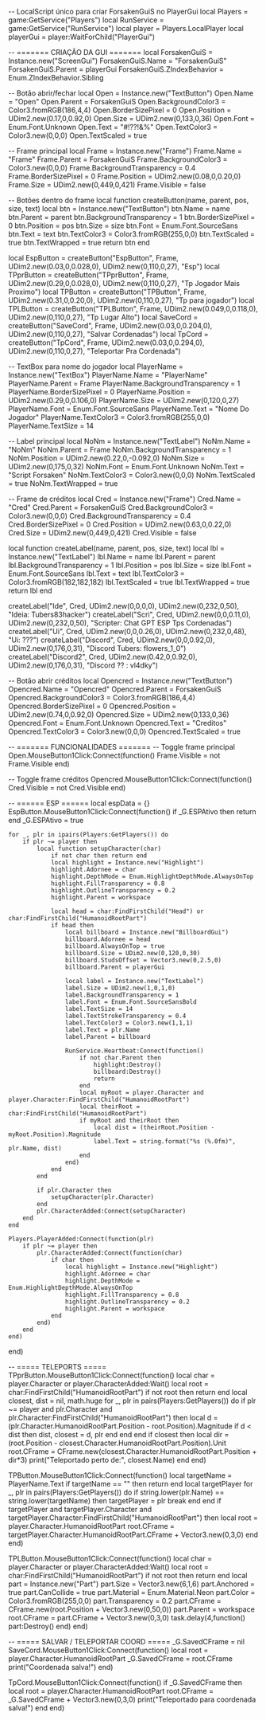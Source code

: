 -- LocalScript único para criar ForsakenGuiS no PlayerGui
local Players = game:GetService("Players")
local RunService = game:GetService("RunService")
local player = Players.LocalPlayer
local playerGui = player:WaitForChild("PlayerGui")

-- ======= CRIAÇÃO DA GUI =======
local ForsakenGuiS = Instance.new("ScreenGui")
ForsakenGuiS.Name = "ForsakenGuiS"
ForsakenGuiS.Parent = playerGui
ForsakenGuiS.ZIndexBehavior = Enum.ZIndexBehavior.Sibling

-- Botão abrir/fechar
local Open = Instance.new("TextButton")
Open.Name = "Open"
Open.Parent = ForsakenGuiS
Open.BackgroundColor3 = Color3.fromRGB(186,4,4)
Open.BorderSizePixel = 0
Open.Position = UDim2.new(0.17,0,0.92,0)
Open.Size = UDim2.new(0,133,0,36)
Open.Font = Enum.Font.Unknown
Open.Text = "#$!??$!&%"
Open.TextColor3 = Color3.new(0,0,0)
Open.TextScaled = true

-- Frame principal
local Frame = Instance.new("Frame")
Frame.Name = "Frame"
Frame.Parent = ForsakenGuiS
Frame.BackgroundColor3 = Color3.new(0,0,0)
Frame.BackgroundTransparency = 0.4
Frame.BorderSizePixel = 0
Frame.Position = UDim2.new(0.08,0,0.20,0)
Frame.Size = UDim2.new(0,449,0,421)
Frame.Visible = false

-- Botões dentro do frame
local function createButton(name, parent, pos, size, text)
    local btn = Instance.new("TextButton")
    btn.Name = name
    btn.Parent = parent
    btn.BackgroundTransparency = 1
    btn.BorderSizePixel = 0
    btn.Position = pos
    btn.Size = size
    btn.Font = Enum.Font.SourceSans
    btn.Text = text
    btn.TextColor3 = Color3.fromRGB(255,0,0)
    btn.TextScaled = true
    btn.TextWrapped = true
    return btn
end

local EspButton = createButton("EspButton", Frame, UDim2.new(0.03,0,0.028,0), UDim2.new(0,110,0,27), "Esp")
local TPprButton = createButton("TPprButton", Frame, UDim2.new(0.29,0,0.028,0), UDim2.new(0,110,0,27), "Tp Jogador Mais Proximo")
local TPButton = createButton("TPButton", Frame, UDim2.new(0.31,0,0.20,0), UDim2.new(0,110,0,27), "Tp para jogador")
local TPLButton = createButton("TPLButton", Frame, UDim2.new(0.049,0,0.118,0), UDim2.new(0,110,0,27), "Tp Lugar Alto")
local SaveCord = createButton("SaveCord", Frame, UDim2.new(0.03,0,0.204,0), UDim2.new(0,110,0,27), "Salvar Cordenadas")
local TpCord = createButton("TpCord", Frame, UDim2.new(0.03,0,0.294,0), UDim2.new(0,110,0,27), "Teleportar Pra Cordenada")

-- TextBox para nome do jogador
local PlayerName = Instance.new("TextBox")
PlayerName.Name = "PlayerName"
PlayerName.Parent = Frame
PlayerName.BackgroundTransparency = 1
PlayerName.BorderSizePixel = 0
PlayerName.Position = UDim2.new(0.29,0,0.106,0)
PlayerName.Size = UDim2.new(0,120,0,27)
PlayerName.Font = Enum.Font.SourceSans
PlayerName.Text = "Nome Do Jogador"
PlayerName.TextColor3 = Color3.fromRGB(255,0,0)
PlayerName.TextSize = 14

-- Label principal
local NoNm = Instance.new("TextLabel")
NoNm.Name = "NoNm"
NoNm.Parent = Frame
NoNm.BackgroundTransparency = 1
NoNm.Position = UDim2.new(0.22,0,-0.092,0)
NoNm.Size = UDim2.new(0,175,0,32)
NoNm.Font = Enum.Font.Unknown
NoNm.Text = "Script Forsaken"
NoNm.TextColor3 = Color3.new(0,0,0)
NoNm.TextScaled = true
NoNm.TextWrapped = true

-- Frame de créditos
local Cred = Instance.new("Frame")
Cred.Name = "Cred"
Cred.Parent = ForsakenGuiS
Cred.BackgroundColor3 = Color3.new(0,0,0)
Cred.BackgroundTransparency = 0.4
Cred.BorderSizePixel = 0
Cred.Position = UDim2.new(0.63,0,0.22,0)
Cred.Size = UDim2.new(0,449,0,421)
Cred.Visible = false

local function createLabel(name, parent, pos, size, text)
    local lbl = Instance.new("TextLabel")
    lbl.Name = name
    lbl.Parent = parent
    lbl.BackgroundTransparency = 1
    lbl.Position = pos
    lbl.Size = size
    lbl.Font = Enum.Font.SourceSans
    lbl.Text = text
    lbl.TextColor3 = Color3.fromRGB(182,182,182)
    lbl.TextScaled = true
    lbl.TextWrapped = true
    return lbl
end

createLabel("Ide", Cred, UDim2.new(0,0,0,0), UDim2.new(0,232,0,50), "Ideia: Tubers83hacker")
createLabel("Scri", Cred, UDim2.new(0,0,0.11,0), UDim2.new(0,232,0,50), "Scripter: Chat GPT ESP Tps Cordenadas")
createLabel("Ui", Cred, UDim2.new(0,0,0.26,0), UDim2.new(0,232,0,48), "Ui: ???")
createLabel("Discord", Cred, UDim2.new(0,0,0.92,0), UDim2.new(0,176,0,31), "Discord Tubers: flowers_1_0")
createLabel("Discord2", Cred, UDim2.new(0.42,0,0.92,0), UDim2.new(0,176,0,31), "Discord ?? : vl4dky")

-- Botão abrir créditos
local Opencred = Instance.new("TextButton")
Opencred.Name = "Opencred"
Opencred.Parent = ForsakenGuiS
Opencred.BackgroundColor3 = Color3.fromRGB(186,4,4)
Opencred.BorderSizePixel = 0
Opencred.Position = UDim2.new(0.74,0,0.92,0)
Opencred.Size = UDim2.new(0,133,0,36)
Opencred.Font = Enum.Font.Unknown
Opencred.Text = "Creditos"
Opencred.TextColor3 = Color3.new(0,0,0)
Opencred.TextScaled = true

-- ======= FUNCIONALIDADES =======
-- Toggle frame principal
Open.MouseButton1Click:Connect(function()
    Frame.Visible = not Frame.Visible
end)

-- Toggle frame créditos
Opencred.MouseButton1Click:Connect(function()
    Cred.Visible = not Cred.Visible
end)

-- ====== ESP ======
local espData = {}
EspButton.MouseButton1Click:Connect(function()
    if _G.ESPAtivo then return end
    _G.ESPAtivo = true

    for _, plr in ipairs(Players:GetPlayers()) do
        if plr ~= player then
            local function setupCharacter(char)
                if not char then return end
                local highlight = Instance.new("Highlight")
                highlight.Adornee = char
                highlight.DepthMode = Enum.HighlightDepthMode.AlwaysOnTop
                highlight.FillTransparency = 0.8
                highlight.OutlineTransparency = 0.2
                highlight.Parent = workspace

                local head = char:FindFirstChild("Head") or char:FindFirstChild("HumanoidRootPart")
                if head then
                    local billboard = Instance.new("BillboardGui")
                    billboard.Adornee = head
                    billboard.AlwaysOnTop = true
                    billboard.Size = UDim2.new(0,120,0,30)
                    billboard.StudsOffset = Vector3.new(0,2.5,0)
                    billboard.Parent = playerGui

                    local label = Instance.new("TextLabel")
                    label.Size = UDim2.new(1,0,1,0)
                    label.BackgroundTransparency = 1
                    label.Font = Enum.Font.SourceSansBold
                    label.TextSize = 14
                    label.TextStrokeTransparency = 0.4
                    label.TextColor3 = Color3.new(1,1,1)
                    label.Text = plr.Name
                    label.Parent = billboard

                    RunService.Heartbeat:Connect(function()
                        if not char.Parent then
                            highlight:Destroy()
                            billboard:Destroy()
                            return
                        end
                        local myRoot = player.Character and player.Character:FindFirstChild("HumanoidRootPart")
                        local theirRoot = char:FindFirstChild("HumanoidRootPart")
                        if myRoot and theirRoot then
                            local dist = (theirRoot.Position - myRoot.Position).Magnitude
                            label.Text = string.format("%s (%.0fm)", plr.Name, dist)
                        end
                    end)
                end
            end

            if plr.Character then
                setupCharacter(plr.Character)
            end
            plr.CharacterAdded:Connect(setupCharacter)
        end
    end

    Players.PlayerAdded:Connect(function(plr)
        if plr ~= player then
            plr.CharacterAdded:Connect(function(char) 
                if char then
                    local highlight = Instance.new("Highlight")
                    highlight.Adornee = char
                    highlight.DepthMode = Enum.HighlightDepthMode.AlwaysOnTop
                    highlight.FillTransparency = 0.8
                    highlight.OutlineTransparency = 0.2
                    highlight.Parent = workspace
                end
            end)
        end
    end)
end)

-- ===== TELEPORTS =====
TPprButton.MouseButton1Click:Connect(function()
    local char = player.Character or player.CharacterAdded:Wait()
    local root = char:FindFirstChild("HumanoidRootPart")
    if not root then return end
    local closest, dist = nil, math.huge
    for _, plr in pairs(Players:GetPlayers()) do
        if plr ~= player and plr.Character and plr.Character:FindFirstChild("HumanoidRootPart") then
            local d = (plr.Character.HumanoidRootPart.Position - root.Position).Magnitude
            if d < dist then dist, closest = d, plr end
        end
    end
    if closest then
        local dir = (root.Position - closest.Character.HumanoidRootPart.Position).Unit
        root.CFrame = CFrame.new(closest.Character.HumanoidRootPart.Position + dir*3)
        print("Teleportado perto de:", closest.Name)
    end
end)

TPButton.MouseButton1Click:Connect(function()
    local targetName = PlayerName.Text
    if targetName == "" then return end
    local targetPlayer
    for _, plr in pairs(Players:GetPlayers()) do
        if string.lower(plr.Name) == string.lower(targetName) then
            targetPlayer = plr
            break
        end
    end
    if targetPlayer and targetPlayer.Character and targetPlayer.Character:FindFirstChild("HumanoidRootPart") then
        local root = player.Character.HumanoidRootPart
        root.CFrame = targetPlayer.Character.HumanoidRootPart.CFrame + Vector3.new(0,3,0)
    end
end)

TPLButton.MouseButton1Click:Connect(function()
    local char = player.Character or player.CharacterAdded:Wait()
    local root = char:FindFirstChild("HumanoidRootPart")
    if not root then return end
    local part = Instance.new("Part")
    part.Size = Vector3.new(6,1,6)
    part.Anchored = true
    part.CanCollide = true
    part.Material = Enum.Material.Neon
    part.Color = Color3.fromRGB(255,0,0)
    part.Transparency = 0.2
    part.CFrame = CFrame.new(root.Position + Vector3.new(0,50,0))
    part.Parent = workspace
    root.CFrame = part.CFrame + Vector3.new(0,3,0)
    task.delay(4,function()
        part:Destroy()
    end)
end)

-- ===== SALVAR / TELEPORTAR COORD =====
_G.SavedCFrame = nil
SaveCord.MouseButton1Click:Connect(function()
    local root = player.Character.HumanoidRootPart
    _G.SavedCFrame = root.CFrame
    print("Coordenada salva!")
end)

TpCord.MouseButton1Click:Connect(function()
    if _G.SavedCFrame then
        local root = player.Character.HumanoidRootPart
        root.CFrame = _G.SavedCFrame + Vector3.new(0,3,0)
        print("Teleportado para coordenada salva!")
    end
end)
